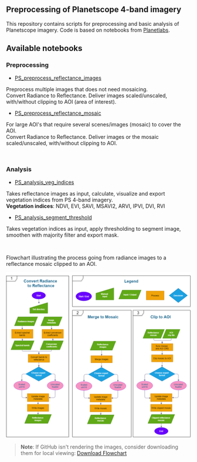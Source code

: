 ## Preprocessing of Planetscope 4-band imagery

This repository contains scripts for preprocessing and basic analysis of Planetscope imagery.
Code is based on notebooks from [Planetlabs](https://github.com/planetlabs/notebooks).


## Available notebooks

### Preprocessing
* [PS_preprocess_reflectance_images](https://github.com/t-haakens/Planet_processing/blob/main/PS_preprocess_reflectance_images.ipynb)

Preprocess multiple images that does not need mosaicing.              
Convert Radiance to Reflectance. Deliver images scaled/unscaled, with/without clipping to AOI (area of interest).          

* [PS_preprocess_reflectance_mosaic](https://github.com/t-haakens/Planet_processing/blob/main/PS_preprocess_reflectance_mosaic.ipynb)

For large AOI's that require several scenes/images (mosaic) to cover the AOI.                  
Convert Radiance to Reflectance. Deliver images or the mosaic scaled/unscaled, with/without clipping to AOI.

<br>

### Analysis

* [PS_analysis_veg_indices](https://github.com/t-haakens/Planet_processing/blob/main/PS_analysis_veg_indices.ipynb)

Takes reflectance images as input, calculate, visualize and export vegetation indices from PS 4-band imagery.   
**Vegetation indices**: NDVI, EVI, SAVI, MSAVI2, ARVI, IPVI, DVI, RVI              

* [PS_analysis_segment_threshold](https://github.com/t-haakens/Planet_processing/blob/main/PS_analysis_segment_threshold.ipynb)

Takes vegetation indices as input, apply thresholding to segment image, smoothen with majority filter and export mask.  

<br>

Flowchart illustrating the process going from radiance images to a reflectance mosaic clipped to an AOI.  

<img src="https://github.com/t-haakens/Planet_processing/blob/main/PS_preprocess_flowchart.png" width="700">

> **Note**: If GitHub isn't rendering the images, consider downloading them for local viewing:
> [Download Flowchart](https://github.com/t-haakens/Planetscope_preprocessing/raw/main/PS_preprocess_flowchart.png)
